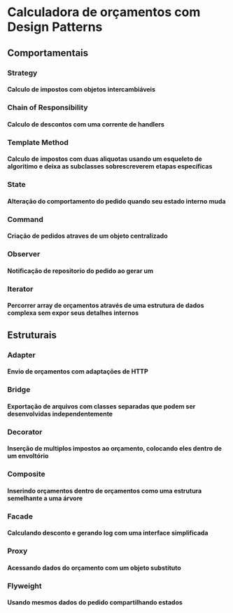# Calculadora de orçamentos com Design Patterns

## Comportamentais

### Strategy
#### Calculo de impostos com objetos intercambiáveis

### Chain of Responsibility
#### Calculo de descontos com uma corrente de handlers

### Template Method
#### Calculo de impostos com duas aliquotas usando um esqueleto de algoritimo e deixa as subclasses sobrescreverem etapas específicas

### State
#### Alteração do comportamento do pedido quando seu estado interno muda

### Command
#### Criação de pedidos atraves de um objeto centralizado

### Observer
#### Notificação de repositorio do pedido ao gerar um

### Iterator
#### Percorrer array de orçamentos através de uma estrutura de dados complexa sem expor seus detalhes internos

## Estruturais 

### Adapter
#### Envio de orçamentos com adaptações de HTTP

### Bridge
#### Exportação de arquivos com classes separadas que podem ser desenvolvidas independentemente

### Decorator
#### Inserção de multiplos impostos ao orçamento, colocando eles dentro de um envoltório

### Composite
#### Inserindo orçamentos dentro de orçamentos como uma estrutura semelhante a uma árvore

### Facade
#### Calculando desconto e gerando log com uma interface simplificada

### Proxy
#### Acessando dados do orçamento com um objeto substituto

### Flyweight
#### Usando mesmos dados do pedido compartilhando estados 